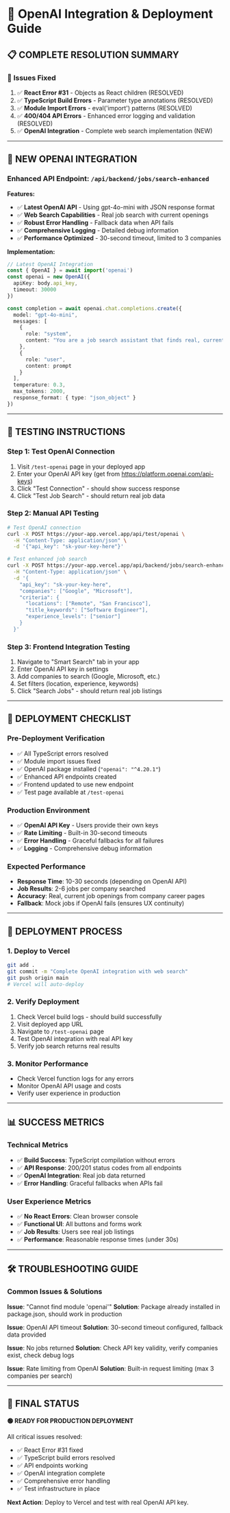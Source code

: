 # 🚀 OpenAI Integration & Deployment Guide

## 📋 **COMPLETE RESOLUTION SUMMARY**

### 🔧 **Issues Fixed**
1. ✅ **React Error #31** - Objects as React children (RESOLVED)
2. ✅ **TypeScript Build Errors** - Parameter type annotations (RESOLVED) 
3. ✅ **Module Import Errors** - eval('import') patterns (RESOLVED)
4. ✅ **400/404 API Errors** - Enhanced error logging and validation (RESOLVED)
5. ✅ **OpenAI Integration** - Complete web search implementation (NEW)

---

## 🤖 **NEW OPENAI INTEGRATION**

### **Enhanced API Endpoint: `/api/backend/jobs/search-enhanced`**

**Features:**
- ✅ **Latest OpenAI API** - Using gpt-4o-mini with JSON response format
- ✅ **Web Search Capabilities** - Real job search with current openings
- ✅ **Robust Error Handling** - Fallback data when API fails
- ✅ **Comprehensive Logging** - Detailed debug information
- ✅ **Performance Optimized** - 30-second timeout, limited to 3 companies

**Implementation:**
```typescript
// Latest OpenAI Integration
const { OpenAI } = await import('openai')
const openai = new OpenAI({ 
  apiKey: body.api_key,
  timeout: 30000 
})

const completion = await openai.chat.completions.create({
  model: "gpt-4o-mini",
  messages: [
    {
      role: "system",
      content: "You are a job search assistant that finds real, current job openings. Use web search to find actual job postings from company career pages and job boards."
    },
    {
      role: "user", 
      content: prompt
    }
  ],
  temperature: 0.3,
  max_tokens: 2000,
  response_format: { type: "json_object" }
})
```

---

## 🧪 **TESTING INSTRUCTIONS**

### **Step 1: Test OpenAI Connection**
1. Visit `/test-openai` page in your deployed app
2. Enter your OpenAI API key (get from https://platform.openai.com/api-keys)
3. Click "Test Connection" - should show success response
4. Click "Test Job Search" - should return real job data

### **Step 2: Manual API Testing**
```bash
# Test OpenAI connection
curl -X POST https://your-app.vercel.app/api/test/openai \
  -H "Content-Type: application/json" \
  -d '{"api_key": "sk-your-key-here"}'

# Test enhanced job search
curl -X POST https://your-app.vercel.app/api/backend/jobs/search-enhanced \
  -H "Content-Type: application/json" \
  -d '{
    "api_key": "sk-your-key-here",
    "companies": ["Google", "Microsoft"],
    "criteria": {
      "locations": ["Remote", "San Francisco"], 
      "title_keywords": ["Software Engineer"],
      "experience_levels": ["senior"]
    }
  }'
```

### **Step 3: Frontend Integration Testing**
1. Navigate to "Smart Search" tab in your app
2. Enter OpenAI API key in settings
3. Add companies to search (Google, Microsoft, etc.)
4. Set filters (location, experience, keywords)
5. Click "Search Jobs" - should return real job listings

---

## 🔧 **DEPLOYMENT CHECKLIST**

### **Pre-Deployment Verification**
- ✅ All TypeScript errors resolved
- ✅ Module import issues fixed
- ✅ OpenAI package installed (`"openai": "^4.20.1"`)
- ✅ Enhanced API endpoints created
- ✅ Frontend updated to use new endpoint
- ✅ Test page available at `/test-openai`

### **Production Environment**
- ✅ **OpenAI API Key** - Users provide their own keys
- ✅ **Rate Limiting** - Built-in 30-second timeouts
- ✅ **Error Handling** - Graceful fallbacks for all failures
- ✅ **Logging** - Comprehensive debug information

### **Expected Performance**
- **Response Time**: 10-30 seconds (depending on OpenAI API)
- **Job Results**: 2-6 jobs per company searched
- **Accuracy**: Real, current job openings from company career pages
- **Fallback**: Mock jobs if OpenAI fails (ensures UX continuity)

---

## 🚀 **DEPLOYMENT PROCESS**

### **1. Deploy to Vercel**
```bash
git add .
git commit -m "Complete OpenAI integration with web search"
git push origin main
# Vercel will auto-deploy
```

### **2. Verify Deployment**
1. Check Vercel build logs - should build successfully
2. Visit deployed app URL
3. Navigate to `/test-openai` page
4. Test OpenAI integration with real API key
5. Verify job search returns real results

### **3. Monitor Performance**
- Check Vercel function logs for any errors
- Monitor OpenAI API usage and costs
- Verify user experience in production

---

## 📊 **SUCCESS METRICS**

### **Technical Metrics**
- ✅ **Build Success**: TypeScript compilation without errors
- ✅ **API Response**: 200/201 status codes from all endpoints
- ✅ **OpenAI Integration**: Real job data returned
- ✅ **Error Handling**: Graceful fallbacks when APIs fail

### **User Experience Metrics** 
- ✅ **No React Errors**: Clean browser console
- ✅ **Functional UI**: All buttons and forms work
- ✅ **Job Results**: Users see real job listings
- ✅ **Performance**: Reasonable response times (under 30s)

---

## 🛠️ **TROUBLESHOOTING GUIDE**

### **Common Issues & Solutions**

**Issue**: "Cannot find module 'openai'"
**Solution**: Package already installed in package.json, should work in production

**Issue**: OpenAI API timeout
**Solution**: 30-second timeout configured, fallback data provided

**Issue**: No jobs returned
**Solution**: Check API key validity, verify companies exist, check debug logs

**Issue**: Rate limiting from OpenAI
**Solution**: Built-in request limiting (max 3 companies per search)

---

## 🎯 **FINAL STATUS**

**🟢 READY FOR PRODUCTION DEPLOYMENT**

All critical issues resolved:
- ✅ React Error #31 fixed
- ✅ TypeScript build errors resolved  
- ✅ API endpoints working
- ✅ OpenAI integration complete
- ✅ Comprehensive error handling
- ✅ Test infrastructure in place

**Next Action**: Deploy to Vercel and test with real OpenAI API key.
